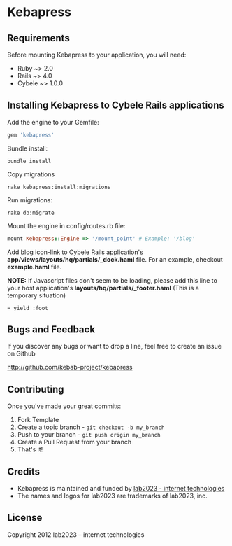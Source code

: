# Kebapress

## Requirements

Before mounting Kebapress to your application, you will need:

* Ruby ~> 2.0
* Rails ~> 4.0
* Cybele ~> 1.0.0

## Installing Kebapress to Cybele Rails applications

Add the engine to your Gemfile:

```ruby
gem 'kebapress'
```

Bundle install:

```
bundle install
```

Copy migrations

```
rake kebapress:install:migrations
```

Run migrations:

```
rake db:migrate
```

Mount the engine in config/routes.rb file:

```ruby
mount Kebapress::Engine => '/mount_point' # Example: '/blog'
```

Add blog icon-link to Cybele Rails application's **app/views/layouts/hq/partials/_dock.haml** file. For an example, checkout **example.haml** file.

**NOTE:** If Javascript files don't seem to be loading, please add this line to your host application's **layouts/hq/partials/_footer.haml** (This is a temporary situation)

```
= yield :foot
```

## Bugs and Feedback

If you discover any bugs or want to drop a line, feel free to create an issue on Github

http://github.com/kebab-project/kebapress

## Contributing

Once you've made your great commits:

1. Fork Template
2. Create a topic branch - `git checkout -b my_branch`
3. Push to your branch - `git push origin my_branch`
4. Create a Pull Request from your branch
5. That's it!

## Credits

- Kebapress is maintained and funded by [lab2023 - internet technologies](http://lab2023.com/)
- The names and logos for lab2023 are trademarks of lab2023, inc.

## License

Copyright 2012 lab2023 – internet technologies
